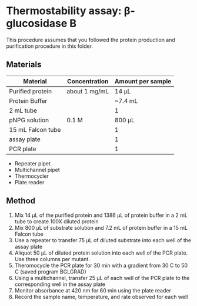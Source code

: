 # Thermostability assay: β-glucosidase B

This procedure assumes that you followed the protein production and
purification procedure in this folder.  

## Materials

Material | Concentration | Amount per sample
---------|---------------|------------------
Purified protein | about 1 mg/mL | 14 µL
Protein Buffer | | ~7.4 mL
2 mL tube | | 1 
pNPG solution | 0.1 M | 800 µL
15 mL Falcon tube | | 1 
assay plate | | 1 
PCR plate | | 1 

+ Repeater pipet 
+ Multichannel pipet
+ Thermocycler 
+ Plate reader 

## Method

1. Mix 14 µL of the purified protein and 1386 µL of protein buffer in a 2 mL tube to create 100X diluted protein
2. Mix 800 µL of substrate solution and 7.2 mL of protein buffer in a 15 mL Falcon tube
3. Use a repeater to transfer 75 µL of diluted substrate into each well of the assay plate
4. Aliquot 50 µL of diluted protein solution into each well of the PCR plate. Use three columns per mutant. 
5. Theromocycle the PCR plate for 30 min with a gradient from 30 C to 50 C (saved program BGLGRAD) 
6. Using a multichannel, transfer 25 µL of each well of the PCR plate to the corresponding well in the assay plate
7. Monitor absorbance at 420 nm for 60 min using the plate reader
8. Record the sample name, temperature, and rate observed for each well
